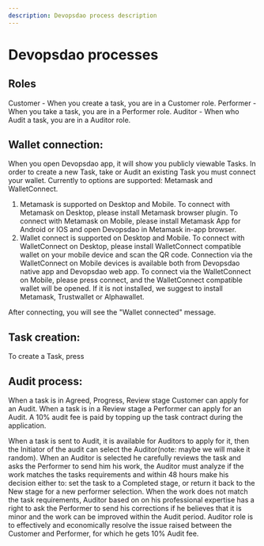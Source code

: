 ```yaml
---
description: Devopsdao process description
---
```


# Devopsdao processes

## Roles
Customer - When you create a task, you are in a Customer role.
Performer - When you take a task, you are in a Performer role.
Auditor - When who Audit a task, you are in a Auditor role.

## Wallet connection:

When you open Devopsdao app, it will show you publicly viewable Tasks. In order to create a new Task, take or Audit an existing Task you must connect your wallet.
Currently to options are supported: Metamask and WalletConnect.
1. Metamask is supported on Desktop and Mobile. To connect with Metamask on Desktop, please install Metamask browser plugin. To connect with Metamask on Mobile, please install Metamask App for Android or IOS and open Devopsdao in Metamask in-app browser.
2. Wallet connect is supported on Desktop and Mobile. To connect with WalletConnect on Desktop, please install WalletConnect compatible wallet on your mobile device and scan the QR code. Connection via the WalletConnect on Mobile devices is available both from Devopsdao native app and Devopsdao web app. To connect via the WalletConnect on Mobile, please press connect, and the WalletConnect compatible wallet will be opened. If it is not installed, we suggest to install Metamask, Trustwallet or Alphawallet.

After connecting, you will see the "Wallet connected" message.

## Task creation:

To create a Task, press

## Audit process:

When a task is in Agreed, Progress, Review stage Customer can apply for an Audit. When a task is in a Review stage a Performer can apply for an Audit. A 10% audit fee is paid by topping up the task contract during the application.

When a task is sent to Audit, it is available for Auditors to apply for it, then the Initiator of the audit can select the Auditor(note: maybe we will make it random). When an Auditor is selected he carefully reviews the task and asks the Performer to send him his work, the Auditor must analyze if the work matches the tasks requirements and within 48 hours make his decision either to: set the task to a Completed stage, or return it back to the New stage for a new performer selection. When the work does not match the task requirements, Auditor based on on his professional expertise has a right to ask the Performer to send his corrections if he believes that it is minor and the work can be improved within the Audit period. Auditor role is to effectively and economically resolve the issue raised between the Customer and Performer, for which he gets 10% Audit fee.

